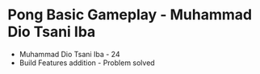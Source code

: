 # Pong Basic Gameplay - Muhammad Dio Tsani Iba
- Muhammad Dio Tsani Iba - 24
- Build Features addition - Problem solved
